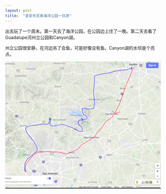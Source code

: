 ```yaml
---
layout: post
title:  "圣安东尼奥海洋公园一日游"
---
```


出去玩了一个周末。第一天去了海洋公园，在公园边上住了一晚。第二天去看了Guadalupe河州立公园和Canyon湖。

州立公园很安静，在河边吊了会鱼，可是好像没有鱼。Canyon湖的水坝是个亮点。

![](/images/2019-11-17-San-Antonio/map.png)